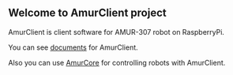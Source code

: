 ## Welcome to AmurClient project
AmurClient is client software for AMUR-307 robot on RaspberryPi.

You can see [documents](https://amurclient.amurrobot.online/docs/html/md_README.html) for AmurClient.

Also you can use [AmurCore](https://amurcore.amurrobot.online/) for controlling robots with AmurClient.
